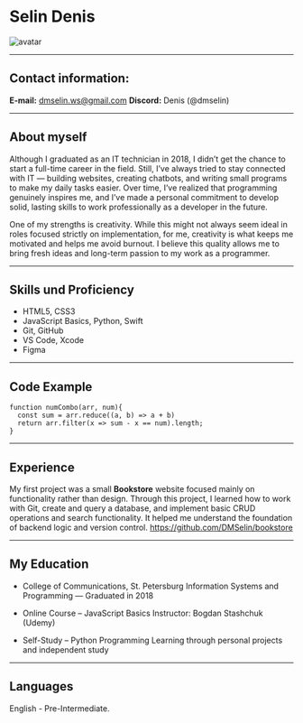 # Selin Denis
![avatar](/rsschool-cv/Avatar.png)

---

## Contact information:
**E-mail:** dmselin.ws@gmail.com
**Discord:** Denis (@dmselin)

---

## About myself
Although I graduated as an IT technician in 2018, I didn’t get the chance to start a full-time career in the field. Still, I’ve always tried to stay connected with IT — building websites, creating chatbots, and writing small programs to make my daily tasks easier. Over time, I’ve realized that programming genuinely inspires me, and I’ve made a personal commitment to develop solid, lasting skills to work professionally as a developer in the future.

One of my strengths is creativity. While this might not always seem ideal in roles focused strictly on implementation, for me, creativity is what keeps me motivated and helps me avoid burnout. I believe this quality allows me to bring fresh ideas and long-term passion to my work as a programmer.

---

## Skills und Proficiency
* HTML5, CSS3
* JavaScript Basics, Python, Swift
* Git, GitHub
* VS Code, Xcode
* Figma

---

## Code Example

```
function numCombo(arr, num){
  const sum = arr.reduce((a, b) => a + b)
  return arr.filter(x => sum - x == num).length;
}
```

---

## Experience
My first project was a small **Bookstore** website focused mainly on functionality rather than design. Through this project, I learned how to work with Git, create and query a database, and implement basic CRUD operations and search functionality. It helped me understand the foundation of backend logic and version control.
https://github.com/DMSelin/bookstore

---

## My Education
* College of Communications, St. Petersburg
Information Systems and Programming — Graduated in 2018

* Online Course – JavaScript Basics
Instructor: Bogdan Stashchuk (Udemy)

* Self-Study – Python Programming
Learning through personal projects and independent study

---

## Languages

English - Pre-Intermediate.